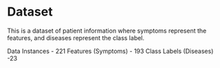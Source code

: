 # Dataset

This is a dataset of patient information where symptoms represent the features, and diseases represent the class label. 

Data Instances - 221
Features (Symptoms) - 193
Class Labels (Diseases) -23
